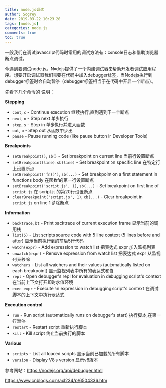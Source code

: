 ```yaml
---
title: node.js调试
author: Sogrey
date: 2019-03-22 10:23:20
tags: [node.js]
categories: node.js
comments: true
toc: true
---
```


一般我们在调试javascript代码时常用的调试方法有：console日志和借助浏览器断点调试。

今遇到要调试node.js。Nodejs提供了一个内建调试器来帮助开发者调试应用程序。想要开启调试器我们需要在代码中加入debugger标签，当Nodejs执行到debugger标签时会自动暂停（debugger标签相当于在代码中开启一个断点）。

先看下几个命令的 说明：

**Stepping**

- `cont`, `c` - Continue execution 继续执行,直到遇到下一个断点
- `next`, `n` - Step next 单步执行
- `step`, `s` - Step in 单步执行并进入函数
- `out`, `o` - Step out 从函数中步出
- `pause` - Pause running code (like pause button in Developer Tools)

**Breakpoints**

- `setBreakpoint()`, `sb()` - Set breakpoint on current line 当前行设置断点
- `setBreakpoint(line)`, `sb(line)` - Set breakpoint on specific line 在特定行上设置断点
- `setBreakpoint('fn()')`, `sb(...)` - Set breakpoint on a first statement in functions body 在函数f的第一行设置断点
- `setBreakpoint('script.js', 1)`, `sb(...)` - Set breakpoint on first line of `script.js` 在 script.js 的第20行设置断点
- `clearBreakpoint('script.js', 1)`, `cb(...)` - Clear breakpoint in `script.js` on line 1 清除断点

**Information**

- `backtrace`, `bt` - Print backtrace of current execution frame 显示当前的调用栈
- `list(5)` - List scripts source code with 5 line context (5 lines before and after) 显示当前执行到的前后5行代码
- `watch(expr)` - Add expression to watch list 把表达式 expr 加入监视列表
- `unwatch(expr)` - Remove expression from watch list 把表达式 expr 从监视列表移除
- `watchers` - List all watchers and their values (automatically listed on each breakpoint) 显示监视列表中所有的表达式和值
- `repl` - Open debugger's repl for evaluation in debugging script's context 在当前上下文打开即时求值环境
- `exec expr` - Execute an expression in debugging script's context 在调试脚本的上下文中执行表达式

**Execution control**

- `run` - Run script (automatically runs on debugger's start) 执行脚本,在第一行暂停
- `restart` - Restart script 重新执行脚本
- `kill` - Kill script 终止当前执行的脚本

**Various**

- `scripts` - List all loaded scripts 显示当前已加载的所有脚本
- `version` - Display V8's version 显示v8版本

参考网站：https://nodejs.org/api/debugger.html

https://www.cnblogs.com/axl234/p/6504336.htm

